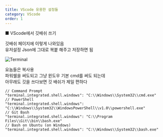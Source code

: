```yaml
---
title: VScode 유용한 설정들
category: VScode
order: 1
---
```

  
■ VScode에서 깃배쉬 쓰기


깃배쉬 페이지에 이렇게 나와있음  
유저설정 Json에 그대로 복붙 해주고 저장하면 됨

![Terminal](./terminal.png)


요놈들은 복사용  
파워쉘을 써도되고 그냥 윈도우 기본 cmd를 써도 되는데  
아무래도 깃을 쓰다보면 깃 배쉬가 제일 편하다

```git
// Command Prompt
"terminal.integrated.shell.windows": "C:\\Windows\\System32\\cmd.exe"
// PowerShell
"terminal.integrated.shell.windows": "C:\\Windows\\System32\\WindowsPowerShell\\v1.0\\powershell.exe"
// Git Bash
"terminal.integrated.shell.windows": "C:\\Program Files\\Git\\bin\\bash.exe"
// Bash on Ubuntu (on Windows)
"terminal.integrated.shell.windows": "C:\\Windows\\System32\\bash.exe"
```


